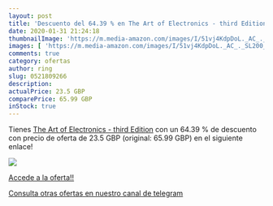 ```yaml
---
layout: post
title: 'Descuento del 64.39 % en The Art of Electronics - third Edition'
date: 2020-01-31 21:24:18
thumbnailImage: 'https://m.media-amazon.com/images/I/51vj4KdpDoL._AC_._SL200_.jpg'
images: [ 'https://m.media-amazon.com/images/I/51vj4KdpDoL._AC_._SL200_.jpg' ]
comments: true
category: ofertas
author: ring
slug: 0521809266
description:
actualPrice: 23.5 GBP
comparePrice: 65.99 GBP
inStock: true
---
```


Tienes [The Art of Electronics - third Edition](https://www.amazon.com/dp/0521809266/?tag=redken08-20) con un 64.39 % de descuento con precio de oferta de 23.5 GBP (original: 65.99 GBP) en el siguiente enlace!

[![](https://m.media-amazon.com/images/I/51vj4KdpDoL._AC_._SL200_.jpg)](https://www.amazon.com/dp/0521809266/?tag=redken08-20)

[Accede a la oferta!!](https://www.amazon.com/dp/0521809266/?tag=redken08-20)

[Consulta otras ofertas en nuestro canal de telegram](https://t.me/s/ofertas25)
